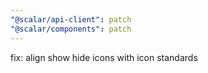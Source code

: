 ```yaml
---
"@scalar/api-client": patch
"@scalar/components": patch
---
```


fix: align show hide icons with icon standards
